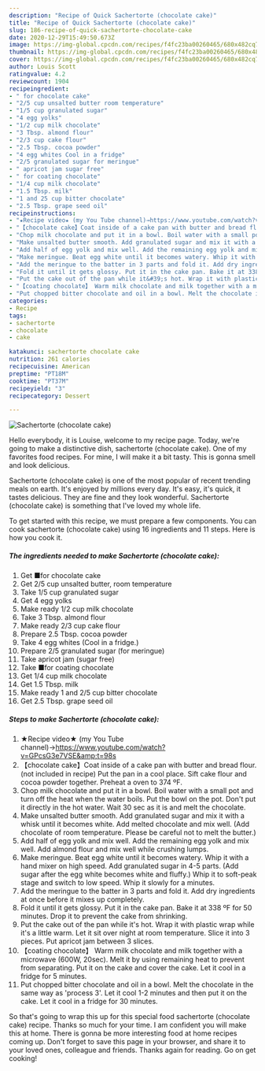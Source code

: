 ```yaml
---
description: "Recipe of Quick Sachertorte (chocolate cake)"
title: "Recipe of Quick Sachertorte (chocolate cake)"
slug: 186-recipe-of-quick-sachertorte-chocolate-cake
date: 2020-12-29T15:49:50.673Z
image: https://img-global.cpcdn.com/recipes/f4fc23ba00260465/680x482cq70/sachertorte-chocolate-cake-recipe-main-photo.jpg
thumbnail: https://img-global.cpcdn.com/recipes/f4fc23ba00260465/680x482cq70/sachertorte-chocolate-cake-recipe-main-photo.jpg
cover: https://img-global.cpcdn.com/recipes/f4fc23ba00260465/680x482cq70/sachertorte-chocolate-cake-recipe-main-photo.jpg
author: Louis Scott
ratingvalue: 4.2
reviewcount: 1904
recipeingredient:
- " for chocolate cake"
- "2/5 cup unsalted butter room temperature"
- "1/5 cup granulated sugar"
- "4 egg yolks"
- "1/2 cup milk chocolate"
- "3 Tbsp. almond flour"
- "2/3 cup cake flour"
- "2.5 Tbsp. cocoa powder"
- "4 egg whites Cool in a fridge"
- "2/5 granulated sugar for meringue"
- " apricot jam sugar free"
- " for coating chocolate"
- "1/4 cup milk chocolate"
- "1.5 Tbsp. milk"
- "1 and 25 cup bitter chocolate"
- "2.5 Tbsp. grape seed oil"
recipeinstructions:
- "★Recipe video★ (my You Tube channel)→https://www.youtube.com/watch?v=GPcsG3e7VSE&amp;t=98s"
- "【chocolate cake】Coat inside of a cake pan with butter and bread flour.(not included in recipe) Put the pan in a cool place. Sift cake flour and cocoa powder together. Preheat a oven to 374 ºF."
- "Chop milk chocolate and put it in a bowl. Boil water with a small pot and turn off the heat when the water boils. Put the bowl on the pot. Don&#39;t put it directly in the hot water. Wait 30 sec as it is and melt the chocolate."
- "Make unsalted butter smooth. Add granulated sugar and mix it with a whisk until it becomes white. Add melted chocolate and mix well. (Add chocolate of room temperature. Please be careful not to melt the butter.)"
- "Add half of egg yolk and mix well. Add the remaining egg yolk and mix well. Add almond flour and mix well while crushing lumps."
- "Make meringue. Beat egg white until it becomes watery. Whip it with a hand mixer on high speed. Add granulated sugar in 4-5 parts. (Add sugar after the egg white becomes white and fluffy.) Whip it to soft-peak stage and switch to low speed. Whip it slowly for a minutes."
- "Add the meringue to the batter in 3 parts and fold it. Add dry ingredients at once before it mixes up completely."
- "Fold it until it gets glossy. Put it in the cake pan. Bake it at 338 ºF for 50 minutes. Drop it to prevent the cake from shrinking."
- "Put the cake out of the pan while it&#39;s hot. Wrap it with plastic wrap while it&#39;s a little warm. Let it sit over night at room temperature. Slice it into 3 pieces. Put apricot jam between 3 slices."
- "【coating chocolate】 Warm milk chocolate and milk together with a microwave (600W, 20sec). Melt it by using remaining heat to prevent from separating. Put it on the cake and cover the cake. Let it cool in a fridge for 5 minutes."
- "Put chopped bitter chocolate and oil in a bowl. Melt the chocolate in the same way as &#39;process 3&#39;. Let it cool 1-2 minutes and then put it on the cake. Let it cool in a fridge for 30 minutes."
categories:
- Recipe
tags:
- sachertorte
- chocolate
- cake

katakunci: sachertorte chocolate cake 
nutrition: 261 calories
recipecuisine: American
preptime: "PT18M"
cooktime: "PT37M"
recipeyield: "3"
recipecategory: Dessert

---
```



![Sachertorte (chocolate cake)](https://img-global.cpcdn.com/recipes/f4fc23ba00260465/680x482cq70/sachertorte-chocolate-cake-recipe-main-photo.jpg)

Hello everybody, it is Louise, welcome to my recipe page. Today, we're going to make a distinctive dish, sachertorte (chocolate cake). One of my favorites food recipes. For mine, I will make it a bit tasty. This is gonna smell and look delicious.

Sachertorte (chocolate cake) is one of the most popular of recent trending meals on earth. It's enjoyed by millions every day. It's easy, it's quick, it tastes delicious. They are fine and they look wonderful. Sachertorte (chocolate cake) is something that I've loved my whole life.




To get started with this recipe, we must prepare a few components. You can cook sachertorte (chocolate cake) using 16 ingredients and 11 steps. Here is how you cook it.

<!--inarticleads1-->

##### The ingredients needed to make Sachertorte (chocolate cake):

1. Get  ■for chocolate cake
1. Get 2/5 cup unsalted butter, room temperature
1. Take 1/5 cup granulated sugar
1. Get 4 egg yolks
1. Make ready 1/2 cup milk chocolate
1. Take 3 Tbsp. almond flour
1. Make ready 2/3 cup cake flour
1. Prepare 2.5 Tbsp. cocoa powder
1. Take 4 egg whites (Cool in a fridge.)
1. Prepare 2/5 granulated sugar (for meringue)
1. Take  apricot jam (sugar free)
1. Take  ■for coating chocolate
1. Get 1/4 cup milk chocolate
1. Get 1.5 Tbsp. milk
1. Make ready 1 and 2/5 cup bitter chocolate
1. Get 2.5 Tbsp. grape seed oil




<!--inarticleads2-->

##### Steps to make Sachertorte (chocolate cake):

1. ★Recipe video★ (my You Tube channel)→https://www.youtube.com/watch?v=GPcsG3e7VSE&amp;t=98s
1. 【chocolate cake】Coat inside of a cake pan with butter and bread flour.(not included in recipe) Put the pan in a cool place. Sift cake flour and cocoa powder together. Preheat a oven to 374 ºF.
1. Chop milk chocolate and put it in a bowl. Boil water with a small pot and turn off the heat when the water boils. Put the bowl on the pot. Don&#39;t put it directly in the hot water. Wait 30 sec as it is and melt the chocolate.
1. Make unsalted butter smooth. Add granulated sugar and mix it with a whisk until it becomes white. Add melted chocolate and mix well. (Add chocolate of room temperature. Please be careful not to melt the butter.)
1. Add half of egg yolk and mix well. Add the remaining egg yolk and mix well. Add almond flour and mix well while crushing lumps.
1. Make meringue. Beat egg white until it becomes watery. Whip it with a hand mixer on high speed. Add granulated sugar in 4-5 parts. (Add sugar after the egg white becomes white and fluffy.) Whip it to soft-peak stage and switch to low speed. Whip it slowly for a minutes.
1. Add the meringue to the batter in 3 parts and fold it. Add dry ingredients at once before it mixes up completely.
1. Fold it until it gets glossy. Put it in the cake pan. Bake it at 338 ºF for 50 minutes. Drop it to prevent the cake from shrinking.
1. Put the cake out of the pan while it&#39;s hot. Wrap it with plastic wrap while it&#39;s a little warm. Let it sit over night at room temperature. Slice it into 3 pieces. Put apricot jam between 3 slices.
1. 【coating chocolate】 Warm milk chocolate and milk together with a microwave (600W, 20sec). Melt it by using remaining heat to prevent from separating. Put it on the cake and cover the cake. Let it cool in a fridge for 5 minutes.
1. Put chopped bitter chocolate and oil in a bowl. Melt the chocolate in the same way as &#39;process 3&#39;. Let it cool 1-2 minutes and then put it on the cake. Let it cool in a fridge for 30 minutes.




So that's going to wrap this up for this special food sachertorte (chocolate cake) recipe. Thanks so much for your time. I am confident you will make this at home. There is gonna be more interesting food at home recipes coming up. Don't forget to save this page in your browser, and share it to your loved ones, colleague and friends. Thanks again for reading. Go on get cooking!
